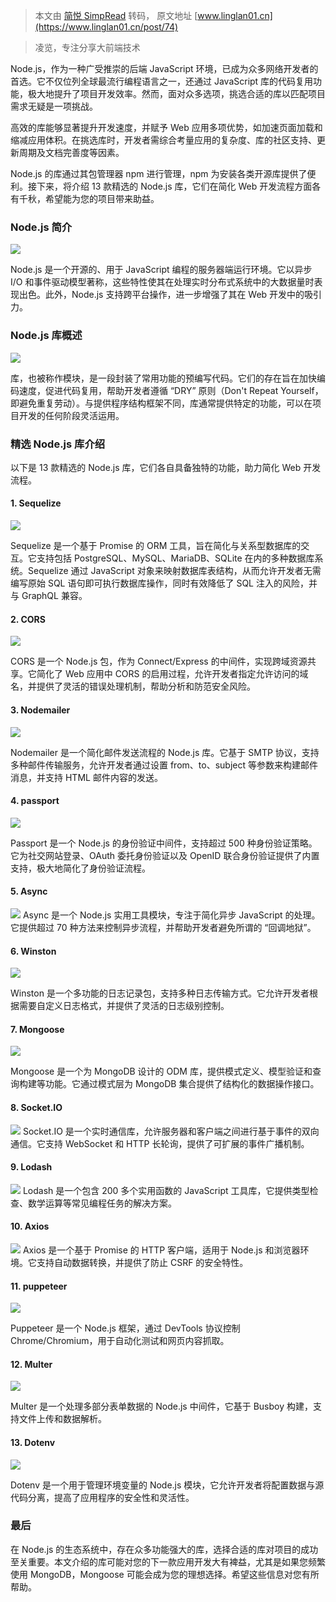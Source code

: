 > 本文由 [简悦 SimpRead](http://ksria.com/simpread/) 转码， 原文地址 [www.linglan01.cn](https://www.linglan01.cn/post/74)

> 凌览，专注分享大前端技术

Node.js，作为一种广受推崇的后端 JavaScript 环境，已成为众多网络开发者的首选。它不仅位列全球最流行编程语言之一，还通过 JavaScript 库的代码复用功能，极大地提升了项目开发效率。然而，面对众多选项，挑选合适的库以匹配项目需求无疑是一项挑战。

高效的库能够显著提升开发速度，并赋予 Web 应用多项优势，如加速页面加载和缩减应用体积。在挑选库时，开发者需综合考量应用的复杂度、库的社区支持、更新周期及文档完善度等因素。

Node.js 的库通过其包管理器 npm 进行管理，npm 为安装各类开源库提供了便利。接下来，将介绍 13 款精选的 Node.js 库，它们在简化 Web 开发流程方面各有千秋，希望能为您的项目带来助益。

### Node.js 简介

![](https://files.mdnice.com/user/38618/a2236ad1-4c57-4e19-a534-9ca983a1d12b.png)

Node.js 是一个开源的、用于 JavaScript 编程的服务器端运行环境。它以异步 I/O 和事件驱动模型著称，这些特性使其在处理实时分布式系统中的大数据量时表现出色。此外，Node.js 支持跨平台操作，进一步增强了其在 Web 开发中的吸引力。

### Node.js 库概述

![](https://files.mdnice.com/user/38618/1b9bce33-f804-4e0d-a8ca-9961f4e83282.png)

库，也被称作模块，是一段封装了常用功能的预编写代码。它们的存在旨在加快编码速度，促进代码复用，帮助开发者遵循 “DRY” 原则（Don't Repeat Yourself，即避免重复劳动）。与提供程序结构框架不同，库通常提供特定的功能，可以在项目开发的任何阶段灵活运用。

### 精选 Node.js 库介绍

以下是 13 款精选的 Node.js 库，它们各自具备独特的功能，助力简化 Web 开发流程。

#### 1. Sequelize

![](https://files.mdnice.com/user/38618/12223fbb-719a-41b2-aab3-c6e1a97e2a8c.png)

Sequelize 是一个基于 Promise 的 ORM 工具，旨在简化与关系型数据库的交互。它支持包括 PostgreSQL、MySQL、MariaDB、SQLite 在内的多种数据库系统。Sequelize 通过 JavaScript 对象来映射数据库表结构，从而允许开发者无需编写原始 SQL 语句即可执行数据库操作，同时有效降低了 SQL 注入的风险，并与 GraphQL 兼容。

#### 2. CORS

![](https://files.mdnice.com/user/38618/7680f3d5-e612-459e-a18d-5a7a546f4dc1.png)

CORS 是一个 Node.js 包，作为 Connect/Express 的中间件，实现跨域资源共享。它简化了 Web 应用中 CORS 的启用过程，允许开发者指定允许访问的域名，并提供了灵活的错误处理机制，帮助分析和防范安全风险。

#### 3. Nodemailer

![](https://files.mdnice.com/user/38618/27826783-3add-4eec-a0ec-61f65d4ce8dc.png)

Nodemailer 是一个简化邮件发送流程的 Node.js 库。它基于 SMTP 协议，支持多种邮件传输服务，允许开发者通过设置 from、to、subject 等参数来构建邮件消息，并支持 HTML 邮件内容的发送。

#### 4. passport

![](https://files.mdnice.com/user/38618/80190a73-a178-4e39-9359-606a6a641225.png)

Passport 是一个 Node.js 的身份验证中间件，支持超过 500 种身份验证策略。它为社交网站登录、OAuth 委托身份验证以及 OpenID 联合身份验证提供了内置支持，极大地简化了身份验证流程。

#### 5. Async

![](https://files.mdnice.com/user/38618/cb5e2c59-7ecf-4c08-b6ee-397be515cae1.png) Async 是一个 Node.js 实用工具模块，专注于简化异步 JavaScript 的处理。它提供超过 70 种方法来控制异步流程，并帮助开发者避免所谓的 “回调地狱”。

#### 6. Winston

![](https://files.mdnice.com/user/38618/455426f2-012d-4360-9fa4-ac548bf7a19f.png)

Winston 是一个多功能的日志记录包，支持多种日志传输方式。它允许开发者根据需要自定义日志格式，并提供了灵活的日志级别控制。

#### 7. Mongoose

![](https://files.mdnice.com/user/38618/23383f82-7c4b-46fc-9a28-66fd8cdaa2cf.png)

Mongoose 是一个为 MongoDB 设计的 ODM 库，提供模式定义、模型验证和查询构建等功能。它通过模式层为 MongoDB 集合提供了结构化的数据操作接口。

#### 8. Socket.IO

![](https://files.mdnice.com/user/38618/532f002a-bc47-42c4-949e-c0554158abfb.png) Socket.IO 是一个实时通信库，允许服务器和客户端之间进行基于事件的双向通信。它支持 WebSocket 和 HTTP 长轮询，提供了可扩展的事件广播机制。

#### 9. Lodash

![](https://files.mdnice.com/user/38618/0c62d998-2515-48df-89ed-0b32236b4657.png) Lodash 是一个包含 200 多个实用函数的 JavaScript 工具库，它提供类型检查、数学运算等常见编程任务的解决方案。

#### 10. Axios

![](https://files.mdnice.com/user/38618/9e8edda4-c66d-4e9e-beff-ed182b940ec1.png) Axios 是一个基于 Promise 的 HTTP 客户端，适用于 Node.js 和浏览器环境。它支持自动数据转换，并提供了防止 CSRF 的安全特性。

#### 11. puppeteer

![](https://files.mdnice.com/user/38618/92823099-0fa9-4197-9346-08f99e758335.png)

Puppeteer 是一个 Node.js 框架，通过 DevTools 协议控制 Chrome/Chromium，用于自动化测试和网页内容抓取。

#### 12. Multer

![](https://files.mdnice.com/user/38618/adc1d11f-1123-4aaa-b873-e6f6a2f2feec.png)

Multer 是一个处理多部分表单数据的 Node.js 中间件，它基于 Busboy 构建，支持文件上传和数据解析。

#### 13. Dotenv

![](https://files.mdnice.com/user/38618/2c2008dc-d5c0-4f86-875a-5ebee62b9083.png)

Dotenv 是一个用于管理环境变量的 Node.js 模块，它允许开发者将配置数据与源代码分离，提高了应用程序的安全性和灵活性。

### 最后

在 Node.js 的生态系统中，存在众多功能强大的库，选择合适的库对项目的成功至关重要。本文介绍的库可能对您的下一款应用开发大有裨益，尤其是如果您频繁使用 MongoDB，Mongoose 可能会成为您的理想选择。希望这些信息对您有所帮助。